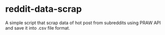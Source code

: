 # reddit-data-scrap
A simple script that scrap data of hot post from subreddits using PRAW API and save it into .csv file format. 
